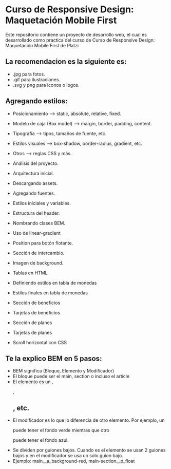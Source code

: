 # Curso de Responsive Design: Maquetación Mobile First
Este repositorio contiene un proyecto de desarrollo web, el cual es desarrollado como practica del curso de Curso de Responsive Design: Maquetación Mobile First de Platzi


## La recomendacion es la siguiente es:

- .jpg para fotos.
- .gif para ilustraciones.
- .svg y png para iconos o logos.


## Agregando estilos:

- Posicionamiento --> static, absolute, relative, fixed.
- Modelo de caja (Box model) --> margin, border, padding, content.
- Tipografía --> tipos, tamaños de fuente, etc.
- Estilos visuales --> box-shadow, border-radius, gradient, etc.
- Otros --> reglas CSS y más.


- Análisis del proyecto.
- Arquitectura inicial.
- Descargando assets.
- Agregando fuentes.
- Estilos iniciales y variables.
- Estructura del header.
- Nombrando clases BEM.
- Uso de linear-gradient
- Position para botón flotante.
- Sección de intercambio.
- Imagen de background.
- Tablas en HTML
- Definiendo estilos en tabla de monedas 
- Estilos finales en tabla de monedas
- Sección de beneficios
- Tarjetas de beneficios
- Sección de planes
- Tarjetas de planes
- Scroll horizontal con CSS



## Te la explico BEM  en 5 pasos:

- BEM significa (Bloque, Elemento y Modificador)
- El bloque puede ser el main, section o incluso el article
- El elemento es un <a>, <p>, <h2>, etc.
- El modificador es lo que lo diferencia de otro elemento. Por ejemplo, un <p> puede tener el fondo verde mientras que otro <p> puede tener el fondo azul.
- Se dividen por guiones bajos. Cuando es el elemento se usan 2 guiones bajos y en el modificador se usa un solo guion bajo.
- Ejemplo: main__a_background-red, main-section__p_float